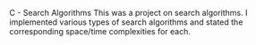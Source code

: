 C - Search Algorithms
This was a project on search algorithms. I implemented various types of search algorithms and stated the corresponding space/time complexities for each.
